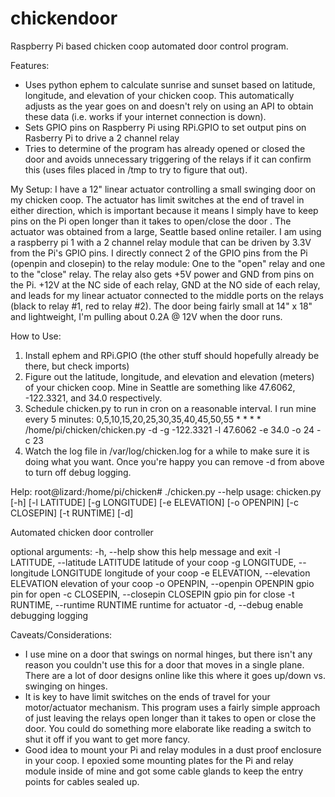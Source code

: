 # chickendoor
Raspberry Pi based chicken coop automated door control program. 

Features:
- Uses python ephem to calculate sunrise and sunset based on latitude, longitude, and elevation of your chicken coop. This automatically adjusts as the year goes on and doesn't rely on using an API to obtain these data (i.e. works if your internet connection is down).  
- Sets GPIO pins on Raspberry Pi using RPi.GPIO to set output pins on Rasberry Pi to drive a 2 channel relay
- Tries to determine of the program has already opened or closed the door and avoids unnecessary triggering of the relays if it can confirm this (uses files placed in /tmp to try to figure that out).

My Setup:
I have a 12" linear actuator controlling a small swinging door on my chicken coop.  The actuator has limit switches at the end of travel in either direction, which is important because it means I simply have to keep pins on the Pi open longer than it takes to open/close the door .  The actuator was obtained from a large, Seattle based online retailer. I am using a raspberry pi 1 with a 2 channel relay module that can be driven by 3.3V from the Pi's GPIO pins.  I directly connect 2 of the GPIO pins from the Pi (openpin and closepin) to the relay module:  One to the "open" relay and one to the "close" relay.   The relay also gets +5V power and GND from pins on the Pi.  +12V at the NC side of each relay, GND at the NO side of each relay, and leads for my linear actuator connected to the middle ports on the relays (black to relay #1, red to relay #2).    The door being fairly small at 14" x 18" and lightweight, I'm pulling about 0.2A @ 12V when the door runs.  

How to Use:
1) Install ephem and RPi.GPIO (the other stuff should hopefully already be there, but check imports)
2) Figure out the latitude, longitude, and elevation and elevation (meters) of your chicken coop.  Mine in Seattle are something like
      47.6062, -122.3321, and 34.0 respectively.
3) Schedule chicken.py to run in cron on a reasonable interval. I run mine every 5 minutes:
    0,5,10,15,20,25,30,35,40,45,50,55 * * * * /home/pi/chicken/chicken.py -d -g -122.3321 -l 47.6062 -e 34.0 -o 24 -c 23
4) Watch the log file in /var/log/chicken.log for a while to make sure it is doing what you want. Once you're happy you can remove -d from           above to turn off debug logging.

Help:
root@lizard:/home/pi/chicken# ./chicken.py --help
usage: chicken.py [-h] [-l LATITUDE] [-g LONGITUDE] [-e ELEVATION]
                  [-o OPENPIN] [-c CLOSEPIN] [-t RUNTIME] [-d]

Automated chicken door controller

optional arguments:
  -h, --help            show this help message and exit
  -l LATITUDE, --latitude LATITUDE
                        latitude of your coop
  -g LONGITUDE, --longitude LONGITUDE
                        longitude of your coop
  -e ELEVATION, --elevation ELEVATION
                        elevation of your coop
  -o OPENPIN, --openpin OPENPIN
                        gpio pin for open
  -c CLOSEPIN, --closepin CLOSEPIN
                        gpio pin for close
  -t RUNTIME, --runtime RUNTIME
                        runtime for actuator
  -d, --debug           enable debugging logging

Caveats/Considerations:
- I use mine on a door that swings on normal hinges, but there isn't any reason you couldn't use this for a door that moves in a single plane.  There are a lot of door designs online like this where it goes up/down vs. swinging on hinges.
- It is key to have limit switches on the ends of travel for your motor/actuator mechanism.  This program uses a fairly simple approach of just leaving the relays open longer than it takes to open or close the door.  You could do something more elaborate like reading a switch to shut it off if you want to get more fancy.
- Good idea to mount your Pi and relay modules in a dust proof enclosure in your coop.  I epoxied some mounting plates for the Pi and relay module inside of mine and got some cable glands to keep the entry points for cables sealed up. 
